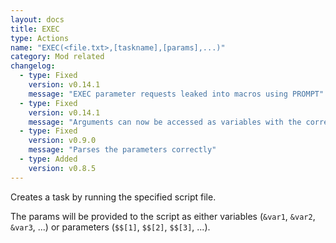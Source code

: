 ```yaml
---
layout: docs
title: EXEC
type: Actions
name: "EXEC(<file.txt>,[taskname],[params],...)"
category: Mod related
changelog:
  - type: Fixed
    version: v0.14.1
    message: "EXEC parameter requests leaked into macros using PROMPT"
  - type: Fixed
    version: v0.14.1
    message: "Arguments can now be accessed as variables with the correct type"
  - type: Fixed
    version: v0.9.0
    message: "Parses the parameters correctly"
  - type: Added
    version: v0.8.5
---
```

Creates a task by running the specified script file.

The params will be provided to the script as either variables (`&var1`, `&var2`, `&var3`, ...) or parameters (`$$[1]`, `$$[2]`, `$$[3]`, ...).
